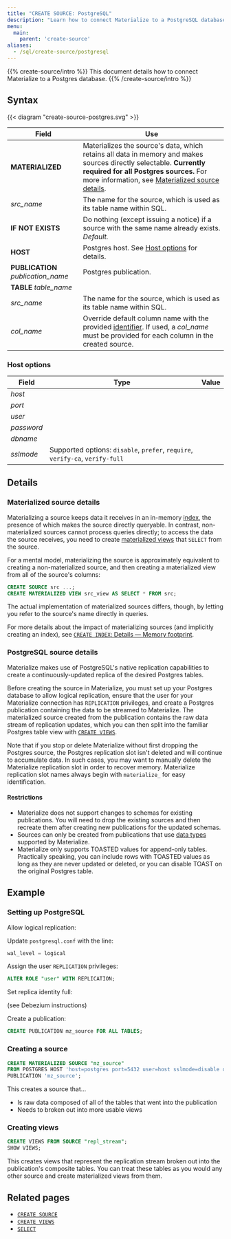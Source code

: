 ```yaml
---
title: "CREATE SOURCE: PostgreSQL"
description: "Learn how to connect Materialize to a PostgreSQL database."
menu:
  main:
    parent: 'create-source'
aliases:
  - /sql/create-source/postgresql
---
```


{{% create-source/intro %}}
This document details how to connect Materialize to a Postgres database.
{{% /create-source/intro %}}

## Syntax

{{< diagram "create-source-postgres.svg" >}}

Field | Use
------|-----
**MATERIALIZED** | Materializes the source's data, which retains all data in memory and makes sources directly selectable. **Currently required for all Postgres sources.** For more information, see [Materialized source details](#materialized-source-details).
_src_name_  | The name for the source, which is used as its table name within SQL.
**IF NOT EXISTS**  | Do nothing (except issuing a notice) if a source with the same name already exists. _Default._
**HOST** | Postgres host. See [Host options](#host-options) for details.
**PUBLICATION** _publication_name_ | Postgres publication.
**TABLE** _table_name_ |
_src&lowbar;name_ | The name for the source, which is used as its table name within SQL.
_col&lowbar;name_ | Override default column name with the provided [identifier](../../identifiers). If used, a _col&lowbar;name_ must be provided for each column in the created source.

### Host options

Field | Type | Value
------|------|------
_host_  |
_port_  |
_user_  |
_password_  |
_dbname_ |
_sslmode_ | Supported options: `disable`, `prefer`, `require`, `verify-ca`, `verify-full`

## Details

### Materialized source details

Materializing a source keeps data it receives in an in-memory
[index](/overview/api-components/#indexes), the presence of which makes the
source directly queryable. In contrast, non-materialized sources cannot process
queries directly; to access the data the source receives, you need to create
[materialized views](/sql/create-materialized-view) that `SELECT` from the
source.

For a mental model, materializing the source is approximately equivalent to
creating a non-materialized source, and then creating a materialized view from
all of the source's columns:

```sql
CREATE SOURCE src ...;
CREATE MATERIALIZED VIEW src_view AS SELECT * FROM src;
```

The actual implementation of materialized sources differs, though, by letting
you refer to the source's name directly in queries.

For more details about the impact of materializing sources (and implicitly
creating an index), see [`CREATE INDEX`: Details &mdash; Memory
footprint](/sql/create-index/#memory-footprint).

### PostgreSQL source details

Materialize makes use of PostgreSQL's native replication capabilities to create a continuously-updated replica of the desired Postgres tables.

Before creating the source in Materialize, you must set up your Postgres database to allow logical replication, ensure that the user for your Materialize connection has `REPLICATION` privileges, and create a Postgres publication containing the data to be streamed to Materialize. The materialized source created from the publication contains the raw data stream of replication updates, which you can then split into the familiar Postgres table view with [`CREATE VIEWS`](/sql/create-views/).

Note that if you stop or delete Materialize without first dropping the Postgres source, the Postgres replication slot isn't deleted and will continue to accumulate data. In such cases, you may want to manually delete the Materialize replication slot in order to recover memory. Materialize replication slot names always begin with `materialize_` for easy identification.

#### Restrictions

- Materialize does not support changes to schemas for existing publications. You will need to drop the existing sources and then recreate them after creating new publications for the updated schemas.
- Sources can only be created from publications that use [data types](/sql/data-types/) supported by Materialize.
- Materialize only supports TOASTED values for append-only tables. Practically speaking, you can include rows with TOASTED values as long as they are never updated or deleted, or you can disable TOAST on the original Postgres table.


## Example

### Setting up PostgreSQL

Allow logical replication:

Update `postgresql.conf` with the line:

```sql
wal_level = logical
```

Assign the user `REPLICATION` privileges:

```sql
ALTER ROLE "user" WITH REPLICATION;
```

Set replica identity full:

(see Debezium instructions)

Create a publication:

```sql
CREATE PUBLICATION mz_source FOR ALL TABLES;
```

### Creating a source

```sql
CREATE MATERIALIZED SOURCE "mz_source"
FROM POSTGRES HOST 'host=postgres port=5432 user=host sslmode=disable dbname=postgres'
PUBLICATION 'mz_source';
```

This creates a source that...

- Is raw data composed of all of the tables that went into the publication
- Needs to broken out into more usable views

### Creating views

```sql
CREATE VIEWS FROM SOURCE "repl_stream";
SHOW VIEWS;
```

This creates views that represent the replication stream broken out into the publication's composite tables. You can treat these tables as you would any other source and create materialized views from them.

## Related pages

- [`CREATE SOURCE`](../)
- [`CREATE VIEWS`](../../create-views)
- [`SELECT`](../../select)

